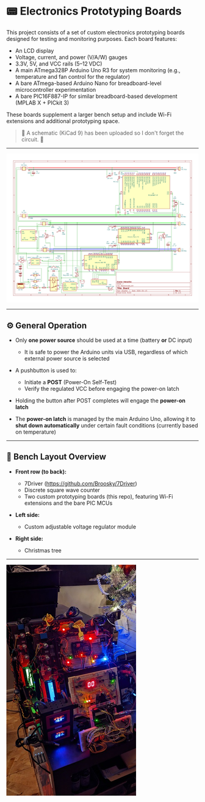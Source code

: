 # 📟 Electronics Prototyping Boards

This project consists of a set of custom electronics prototyping boards designed for testing and monitoring purposes. Each board features:

- An LCD display
- Voltage, current, and power (V/A/W) gauges
- 3.3V, 5V, and VCC rails (5–12 VDC)
- A main ATmega328P Arduino Uno R3 for system monitoring (e.g., temperature and fan control for the regulator)
- A bare ATmega-based Arduino Nano for breadboard-level microcontroller experimentation
- A bare PIC16F887-IP for similar breadboard-based development (MPLAB X + PICkit 3)

These boards supplement a larger bench setup and include Wi-Fi extensions and additional prototyping space.

> 📐 A schematic (KiCad 9) has been uploaded so I don't forget the circuit. 🙂

---

![Schematic](Schematic.png)

---

## ⚙️ General Operation

- Only **one power source** should be used at a time (battery **or** DC input)
  - It is safe to power the Arduino units via USB, regardless of which external power source is selected

- A pushbutton is used to:
  - Initiate a **POST** (Power-On Self-Test)
  - Verify the regulated VCC before engaging the power-on latch

- Holding the button after POST completes will engage the **power-on latch**
- The **power-on latch** is managed by the main Arduino Uno, allowing it to **shut down automatically** under certain fault conditions (currently based on temperature)

---

## 🧰 Bench Layout Overview

- **Front row (to back):**
  - 7Driver (https://github.com/Broosky/7Driver)
  - Discrete square wave counter
  - Two custom prototyping boards (this repo), featuring Wi-Fi extensions and the bare PIC MCUs

- **Left side:**
  - Custom adjustable voltage regulator module

- **Right side:**
  - Christmas tree

---

![Boards](Boards.jpg)